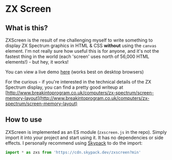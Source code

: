 # ZX Screen

## What is this?

ZXScreen is the result of me challenging myself to write something to display ZX Spectrum graphics in HTML & CSS **without** using the `canvas` element. I'm not really sure how useful this is for anyone, and it's not the fastest thing in the world (each 'screen' uses north of 56,000 HTML elements!) - but hey, it works!

You can view a live demo [here](https://jonrandy.gitlab.io/zxscreen/) (works best on desktop browsers)

For the curious - if you're interested in the technical details of the ZX Spectrum display, you can find a pretty good writeup at [http://www.breakintoprogram.co.uk/computers/zx-spectrum/screen-memory-layout](http://www.breakintoprogram.co.uk/computers/zx-spectrum/screen-memory-layout)

## How to use

ZXScreen is implemented as an ES module (`zxscreen.js` in the repo). Simply import it into your project and start using it. It has no dependencies or side effects. I personally recommend using [Skypack](https://skypack.dev) to do the import:

```js
import * as zxs from 'https://cdn.skypack.dev/zxscreen?min'
```


